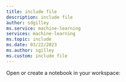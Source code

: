 ```yaml
---
title: include file
description: include file
author: sdgilley
ms.service: machine-learning
services: machine-learning
ms.topic: include
ms.date: 03/22/2023
ms.author: sgilley
ms.custom: include file
---
```


Open or create a notebook in your workspace:
